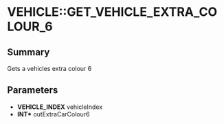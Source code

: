 # VEHICLE::GET_VEHICLE_EXTRA_COLOUR_6

## Summary
Gets a vehicles extra colour 6

## Parameters
* **VEHICLE_INDEX** vehicleIndex
* **INT\*** outExtraCarColour6